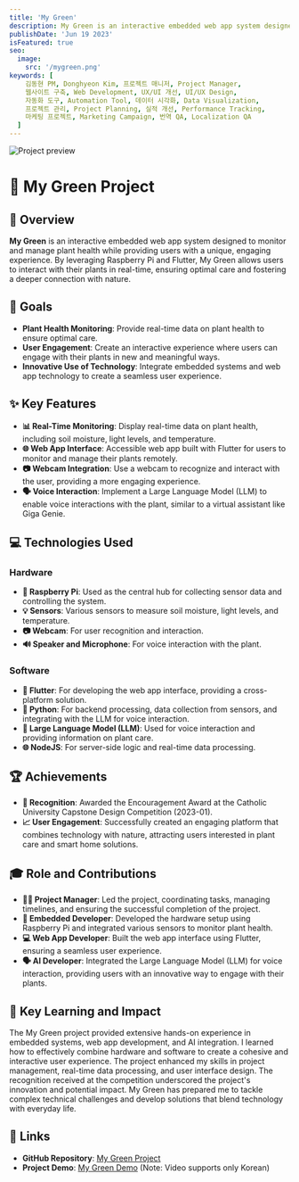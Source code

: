 ```yaml
---
title: 'My Green'
description: My Green is an interactive embedded web app system designed to monitor and manage plant health while providing users with a unique, engaging experience.
publishDate: 'Jun 19 2023'
isFeatured: true
seo:
  image:
    src: '/mygreen.png'
keywords: [
    김동현 PM, Donghyeon Kim, 프로젝트 매니저, Project Manager,
    웹사이트 구축, Web Development, UX/UI 개선, UI/UX Design,
    자동화 도구, Automation Tool, 데이터 시각화, Data Visualization,
    프로젝트 관리, Project Planning, 실적 개선, Performance Tracking,
    마케팅 프로젝트, Marketing Campaign, 번역 QA, Localization QA
  ]
---
```


![Project preview](/mygreen.png)

# 🌱 My Green Project

## 🌟 Overview
**My Green** is an interactive embedded web app system designed to monitor and manage plant health while providing users with a unique, engaging experience. By leveraging Raspberry Pi and Flutter, My Green allows users to interact with their plants in real-time, ensuring optimal care and fostering a deeper connection with nature.

## 🎯 Goals
- **Plant Health Monitoring**: Provide real-time data on plant health to ensure optimal care.
- **User Engagement**: Create an interactive experience where users can engage with their plants in new and meaningful ways.
- **Innovative Use of Technology**: Integrate embedded systems and web app technology to create a seamless user experience.

## ✨ Key Features
- **📊 Real-Time Monitoring**: Display real-time data on plant health, including soil moisture, light levels, and temperature.
- **🌐 Web App Interface**: Accessible web app built with Flutter for users to monitor and manage their plants remotely.
- **📷 Webcam Integration**: Use a webcam to recognize and interact with the user, providing a more engaging experience.
- **🗣️ Voice Interaction**: Implement a Large Language Model (LLM) to enable voice interactions with the plant, similar to a virtual assistant like Giga Genie.

## 💻 Technologies Used
### Hardware
- **🔌 Raspberry Pi**: Used as the central hub for collecting sensor data and controlling the system.
- **💡 Sensors**: Various sensors to measure soil moisture, light levels, and temperature.
- **📷 Webcam**: For user recognition and interaction.
- **🔊 Speaker and Microphone**: For voice interaction with the plant.

### Software
- **📱 Flutter**: For developing the web app interface, providing a cross-platform solution.
- **🐍 Python**: For backend processing, data collection from sensors, and integrating with the LLM for voice interaction.
- **🧠 Large Language Model (LLM)**: Used for voice interaction and providing information on plant care.
- **🌐 NodeJS**: For server-side logic and real-time data processing.

## 🏆 Achievements
- **🏅 Recognition**: Awarded the Encouragement Award at the Catholic University Capstone Design Competition (2023-01).
- **📈 User Engagement**: Successfully created an engaging platform that combines technology with nature, attracting users interested in plant care and smart home solutions.

## 🎓 Role and Contributions
- **👨‍💼 Project Manager**: Led the project, coordinating tasks, managing timelines, and ensuring the successful completion of the project.
- **🔧 Embedded Developer**: Developed the hardware setup using Raspberry Pi and integrated various sensors to monitor plant health.
- **💻 Web App Developer**: Built the web app interface using Flutter, ensuring a seamless user experience.
- **🗣️ AI Developer**: Integrated the Large Language Model (LLM) for voice interaction, providing users with an innovative way to engage with their plants.

## 🌟 Key Learning and Impact
The My Green project provided extensive hands-on experience in embedded systems, web app development, and AI integration. I learned how to effectively combine hardware and software to create a cohesive and interactive user experience. The project enhanced my skills in project management, real-time data processing, and user interface design. The recognition received at the competition underscored the project's innovation and potential impact. My Green has prepared me to tackle complex technical challenges and develop solutions that blend technology with everyday life.

## 🔗 Links
- **GitHub Repository**: [My Green Project](https://github.com/freecoderer/mygreen)
- **Project Demo**: [My Green Demo](https://www.youtube.com/watch?v=RMGLtYVKPI0) (Note: Video supports only Korean)
